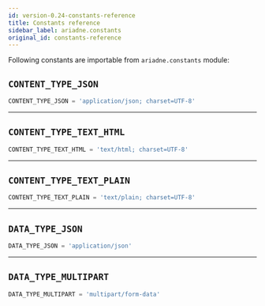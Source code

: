 ```yaml
---
id: version-0.24-constants-reference
title: Constants reference
sidebar_label: ariadne.constants
original_id: constants-reference
---
```


Following constants are importable from `ariadne.constants` module:


## `CONTENT_TYPE_JSON`

```python
CONTENT_TYPE_JSON = 'application/json; charset=UTF-8'
```


- - - - -


## `CONTENT_TYPE_TEXT_HTML`

```python
CONTENT_TYPE_TEXT_HTML = 'text/html; charset=UTF-8'
```


- - - - -


## `CONTENT_TYPE_TEXT_PLAIN`

```python
CONTENT_TYPE_TEXT_PLAIN = 'text/plain; charset=UTF-8'
```


- - - - -


## `DATA_TYPE_JSON`

```python
DATA_TYPE_JSON = 'application/json'
```


- - - - -


## `DATA_TYPE_MULTIPART`

```python
DATA_TYPE_MULTIPART = 'multipart/form-data'
```